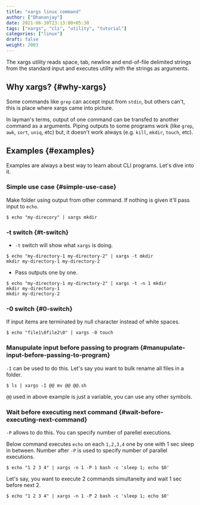```yaml
---
title: "xargs linux command"
author: ["Dhananjay"]
date: 2021-06-30T23:13:00+05:30
tags: ["xargs", "cli", "utility", "tutorial"]
categories: ["linux"]
draft: false
weight: 2003
---
```


The xargs utility reads space, tab, newline and end-of-file delimited strings from the standard input and executes utility with the strings as arguments.


## Why xargs? {#why-xargs}

Some commands like `grep` can accept input from `stdin`, but others can't, this is place where xargs came into picture.

In layman's terms, output of one command can be transfed to another command as a arguments. Piping outputs to some programs work (like `grep`, `awk`, `sort`, `uniq`, etc) but, it doesn't work always (e.g. `kill`, `mkdir`, `touch`, etc).


## Examples {#examples}

Examples are always a best way to learn about CLI programs. Let's dive into it.


### Simple use case {#simple-use-case}

Make folder using output from other command. If nothing is given it'll pass input to `echo`.

```shell
$ echo "my-direcory" | xargs mkdir
```


### -t switch {#t-switch}

-   `-t` switch will show what `xargs` is doing.

<!--listend-->

```shell
$ echo "my-directory-1 my-directory-2" | xargs -t mkdir
mkdir my-directory-1 my-directory-2
```

-   Pass outputs one by one.

<!--listend-->

```shell
$ echo "my-directory-1 my-directory-2" | xargs -t -n 1 mkdir
mkdir my-directory-1
mkdir my-directory-2
```


### -0 switch {#0-switch}

If input items are terminated by null character instead of white spaces.

```shell
$ echo "file1\0file2\0" | xargs -0 touch
```


### Manupulate input before passing to program {#manupulate-input-before-passing-to-program}

`-I` can be used to do this.
Let's say you want to bulk rename all files in a folder.

```shell
$ ls | xargs -I @@ mv @@ @@.sh
```

`@@` used in above example is just a variable, you can use any other symbols.


### Wait before executing next command {#wait-before-executing-next-command}

`-P` allows to do this. You can specify number of parellel executions.

Below command executes `echo` on each `1,2,3,4` one by one with 1 sec sleep in between.
Number after `-P` is used to specify number of parallel executions.

```shell
$ echo "1 2 3 4" | xargs -n 1 -P 1 bash -c 'sleep 1; echo $0'
```

Let's say, you want to execute 2 commands simultaneity and wait 1 sec before next 2.

```shell
$ echo "1 2 3 4" | xargs -n 1 -P 2 bash -c 'sleep 1; echo $0'
```
